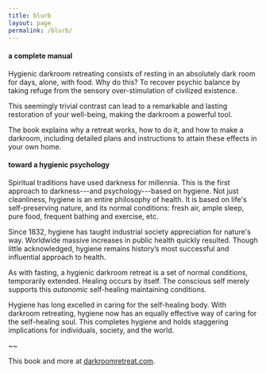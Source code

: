 ```yaml
---
title: blurb
layout: page
permalink: /blurb/
---
```


#### a complete manual

Hygienic darkroom retreating consists of resting in an absolutely dark room for days, alone, with food. Why do this? To recover psychic balance by taking refuge from the sensory over-stimulation of civilized existence.

This seemingly trivial contrast can lead to a remarkable and lasting restoration of your well-being, making the darkroom a powerful tool.

The book explains why a retreat works, how to do it, and how to make a darkroom, including detailed plans and instructions to attain these effects in your own home.

#### toward a hygienic psychology

Spiritual traditions have used darkness for millennia. This is the first approach to darkness---and psychology---based on hygiene. Not just cleanliness, hygiene is an entire philosophy of health. It is based on life's self-preserving nature, and its normal conditions: fresh air, ample sleep, pure food, frequent bathing and exercise, etc.

Since 1832, hygiene has taught industrial society appreciation for nature's way. Worldwide massive increases in public health quickly resulted. Though little acknowledged, hygiene remains history’s most successful and influential approach to health.

As with fasting, a hygienic darkroom retreat is a set of normal conditions, temporarily extended. Healing occurs by itself. The conscious self merely supports this _autonomic_ self-healing maintaining conditions.

Hygiene has long excelled in caring for the self-healing body. With darkroom retreating, hygiene now has an equally effective way of caring for the self-healing soul. This completes hygiene and holds staggering implications for individuals, society, and the world.

~~

This book and more at [darkroomretreat.com](http://darkroomretreat.com).
